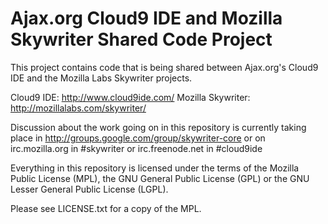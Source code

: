 # Ajax.org Cloud9 IDE and Mozilla Skywriter Shared Code Project #

This project contains code that is being shared between Ajax.org's
Cloud9 IDE and the Mozilla Labs Skywriter projects.

Cloud9 IDE: http://www.cloud9ide.com/
Mozilla Skywriter: http://mozillalabs.com/skywriter/

Discussion about the work going on in this repository is currently
taking place in http://groups.google.com/group/skywriter-core
or on irc.mozilla.org in #skywriter or irc.freenode.net in #cloud9ide

Everything in this repository is licensed under the terms of the
Mozilla Public License (MPL), the GNU General Public License (GPL) or the
GNU Lesser General Public License (LGPL).

Please see LICENSE.txt for a copy of the MPL.

